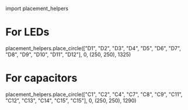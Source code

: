 import placement_helpers

# For LEDs
placement_helpers.place_circle(["D1", "D2", "D3", "D4", "D5", "D6", "D7", "D8", "D9", "D10", "D11", "D12"], 0, (250, 250), 1325)

# For capacitors
placement_helpers.place_circle(["C1", "C2", "C4", "C7", "C8", "C9", "C11", "C12", "C13", "C14", "C15", "C15"], 0, (250, 250), 1290)